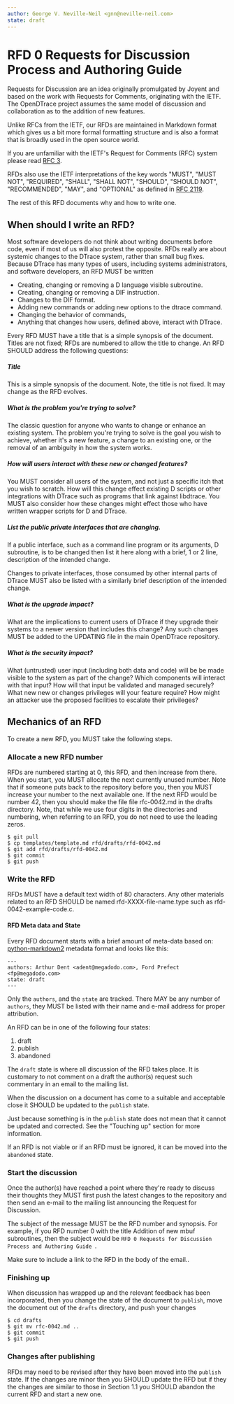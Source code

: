 ```yaml
---
author: George V. Neville-Neil <gnn@neville-neil.com>
state: draft
---
```


<!-- 
	This document is subject to the terms of BSD 2 Clause License.
    See LICENSE in this repository for more information.

    Copyright 2017 <gnn@neville-neil.com>
-->

# RFD 0 Requests for Discussion Process and Authoring Guide

Requests for Discussion are an idea originally promulgated by Joyent
and based on the work with Requests for Comments, originating with the
IETF.  The OpenDTrace project assumes the same model of discussion and
collaboration as to the addition of new features.

Unlike RFCs from the IETF, our RFDs are maintained in Markdown format
which gives us a bit more formal formatting structure and is also a
format that is broadly used in the open source world.

If you are unfamiliar with the IETF's Request for Comments (RFC)
system please read [RFC 3](https://tools.ietf.org/html/rfc3).

RFDs also use the IETF interpretations of the key words "MUST", "MUST
NOT", "REQUIRED", "SHALL", "SHALL NOT", "SHOULD", "SHOULD NOT",
"RECOMMENDED", "MAY", and "OPTIONAL" as defined in [RFC 2119](https://tools.ietf.org/html/rfc2119).

The rest of this RFD documents why and how to write one.

## When should I write an RFD?

Most software developers do not think about writing documents before
code, even if most of us will also protest the opposite.  RFDs really
are about systemic changes to the DTrace system, rather than small bug
fixes.  Because DTrace has many types of users, including systems
administrators, and software developers, an RFD MUST be written 

* Creating, changing or removing a D language visible subroutine.
* Creating, changing or removing a DIF instruction.
* Changes to the DIF format.
* Adding new commands or adding new options to the dtrace command.
* Changing the behavior of commands,
* Anything that changes how users, defined above, interact with DTrace.

Every RFD MUST have a title that is a simple synopsis of the
document. Titles are not fixed; RFDs are numbered to allow the title
to change.  An RFD SHOULD address the following questions:

##### Title

This is a simple synopsis of the document. Note, the title is not fixed.
It may change as the RFD evolves.

##### What is the problem you're trying to solve?

The classic question for anyone who wants to change or enhance an
existing system.  The problem you're trying to solve is the goal you
wish to achieve, whether it's a new feature, a change to an existing
one, or the removal of an ambiguity in how the system works.

##### How will users interact with these new or changed features?

You MUST consider all users of the system, and not just a specific
itch that you wish to scratch.  How will this change effect existing D
scripts or other integrations with DTrace such as programs that link
against libdtrace.  You MUST also consider how these changes might
effect those who have written wrapper scripts for D and DTrace.

##### List the public private interfaces that are changing.

If a public interface, such as a command line program or its
arguments, D subroutine, is to be changed then list it here along with
a brief, 1 or 2 line, description of the intended change.

Changes to private interfaces, those consumed by other internal parts
of DTrace MUST also be listed with a similarly brief description of
the intended change.

##### What is the upgrade impact?

What are the implications to current users of DTrace if they upgrade
their systems to a newer version that includes this change?  Any such
changes MUST be added to the UPDATING file in the main OpenDTrace
repository.

##### What is the security impact?

What (untrusted) user input (including both data and code) will be be
made visible to the system as part of the change?  Which components
will interact with that input?  How will that input be validated and
managed securely?  What new new or changes privileges will your
feature require?  How might  an attacker use the proposed facilities to
escalate their privileges?

## Mechanics of an RFD

To create a new RFD, you MUST take the following steps.

### Allocate a new RFD number

RFDs are numbered starting at 0, this RFD, and then increase from
there. When you start, you MUST allocate the next currently unused
number. Note that if someone puts back to the repository before you,
then you MUST increase your number to the next available one. If
the next RFD would be number 42, then you should make the file
file rfc-0042.md in the drafts directory. Note, that while we use four
digits in the directories and numbering, when referring to an RFD, you
do not need to use the leading zeros.

```
$ git pull
$ cp templates/template.md rfd/drafts/rfd-0042.md
$ git add rfd/drafts/rfd-0042.md
$ git commit
$ git push
```

### Write the RFD

RFDs MUST have a default text width of 80 characters. Any other
materials related to an RFD SHOULD be named rfd-XXXX-file-name.type
such as rfd-0042-example-code.c.

#### RFD Meta data and State

Every RFD document starts with a brief amount of meta-data based
on:
[python-markdown2](https://github.com/trentm/python-markdown2/wiki/metadata) metadata
format and looks like this:

```
---
authors: Arthur Dent <adent@megadodo.com>, Ford Prefect <fp@megadodo.com>
state: draft
---
```

Only the `authors`, and the `state` are tracked.  There MAY be any
number of `authors`, they MUST be listed with their name and e-mail
address for proper attribution.

An RFD can be in one of the following four states:

1. draft
1. publish
1. abandoned

The `draft` state is where all discussion of the RFD takes place.  It
is customary to not comment on a draft the author(s) request such
commentary in an email to the mailing list.

When the discussion on a document has come to a suitable and
acceptable close it SHOULD be updated to the `publish` state.

Just because something is in the `publish` state does not mean that it
cannot be updated and corrected. See the "Touching up" section for
more information.

If an RFD is not viable or if an RFD must be ignored, it can be moved
into the `abandoned` state.

### Start the discussion

Once the author(s) have reached a point where they're ready to discuss
their thoughts they MUST first push the latest changes to the
repository and then send an e-mail to the mailing list announcing the
Request for Discussion.

The subject of the message MUST be the RFD number and synopsis. For
example, if you RFD number 0 with the title Addition of new mbuf
subroutines, then the subject would be `RFD 0 Requests for Discussion
Process and Authoring Guide `.

Make sure to include a link to the RFD in the body of the email..

### Finishing up

When discussion has wrapped up and the relevant feedback has been
incorporated, then you change the state of the document to `publish`,
move the document out of the `drafts` directory, and push your changes

```
$ cd drafts
$ git mv rfc-0042.md ..
$ git commit
$ git push
```

### Changes after publishing

RFDs may need to be revised after they have been moved into the
`publish` state.  If the changes are minor then you SHOULD update the
RFD but if they the changes are similar to those in Section 1.1 you
SHOULD abandon the current RFD and start a new one.

